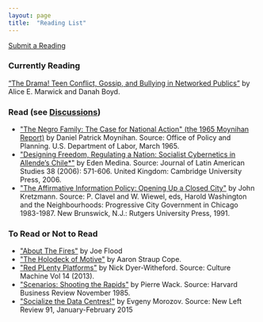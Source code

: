 ```yaml
---
layout: page
title:  "Reading List"
---
```


[Submit a Reading](https://github.com/rebeccawilliams/bookclub/blob/gh-pages/readinglist.md)

### Currently Reading 
[“The Drama! Teen Conflict, Gossip, and Bullying in Networked Publics”](http://papers.ssrn.com/sol3/papers.cfm?abstract_id=1926349) by Alice E. Marwick and Danah Boyd.  

### Read (see [Discussions](/index))

- ["The Negro Family: The Case for National Action" (the 1965 Moynihan Report)](https://web.stanford.edu/~mrosenfe/Moynihan%27s%20The%20Negro%20Family.pdf) by Daniel Patrick Moynihan. Source: Office of Policy and Planning. U.S. Department of Labor, March 1965.
- ["Designing Freedom, Regulating a Nation: Socialist Cybernetics in Allende’s Chile*"](http://www.informatics.indiana.edu/edenm/EdenMedinaJLASAugust2006.pdf) by Eden Medina. Source: Journal of Latin American Studies 38 (2006): 571-606. United Kingdom: Cambridge University Press, 2006. 
- ["The Affirmative Information Policy: Opening Up a Closed City"](http://civictechbook.club/affirmativeinformationpolicy) by John Kretzmann. Source: P. Clavel and W. Wiewel, eds, Harold Washington and the Neighbourhoods: Progressive City Government in Chicago 1983-1987. New Brunswick, N.J.: Rutgers University Press, 1991.

### To Read or Not to Read

- ["About The Fires"](http://joe-flood.com/aboutthefires/) by Joe Flood
- ["The Holodeck of Motive"](http://www.aaronland.info/weblog/2015/02/24/effort/) by Aaron Straup Cope.
- ["Red PLenty Platforms"](http://www.culturemachine.net/index.php/cm/article/view/511/526) by Nick Dyer-Witheford. Source: Culture Machine Vol 14 (2013).
- ["Scenarios: Shooting the Rapids"](https://hbr.org/1985/11/scenarios-shooting-the-rapids/ar/1) by Pierre Wack. Source: Harvard Business Review November 1985.
- ["Socialize the Data Centres!"](http://newleftreview.org/II/91/evgeny-morozov-socialize-the-data-centres) by Evgeny Morozov. Source: New Left Review 91, January-February 2015
